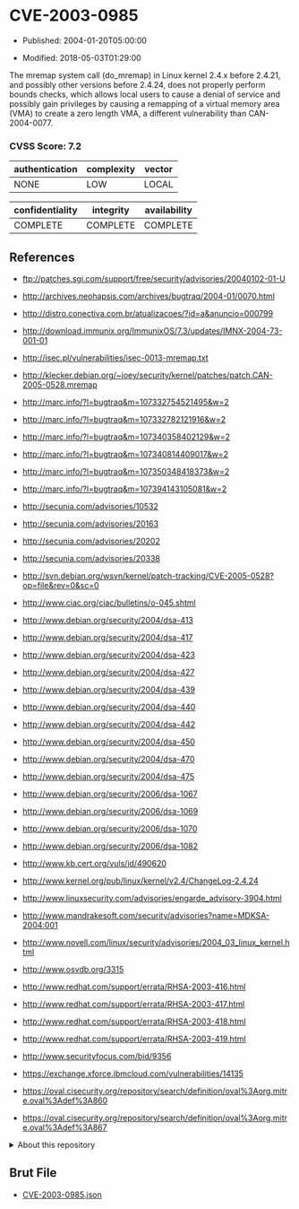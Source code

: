 # CVE-2003-0985

- Published: 2004-01-20T05:00:00

- Modified: 2018-05-03T01:29:00

The mremap system call (do_mremap) in Linux kernel 2.4.x before 2.4.21, and possibly other versions before 2.4.24, does not properly perform bounds checks, which allows local users to cause a denial of service and possibly gain privileges by causing a remapping of a virtual memory area (VMA) to create a zero length VMA, a different vulnerability than CAN-2004-0077.

### CVSS Score: **7.2**

| authentication | complexity | vector |
| --- | --- | --- |
| NONE | LOW | LOCAL |

| confidentiality | integrity | availability |
| --- | --- | --- |
| COMPLETE | COMPLETE | COMPLETE |

## References

* ftp://patches.sgi.com/support/free/security/advisories/20040102-01-U

* http://archives.neohapsis.com/archives/bugtraq/2004-01/0070.html

* http://distro.conectiva.com.br/atualizacoes/?id=a&anuncio=000799

* http://download.immunix.org/ImmunixOS/7.3/updates/IMNX-2004-73-001-01

* http://isec.pl/vulnerabilities/isec-0013-mremap.txt

* http://klecker.debian.org/~joey/security/kernel/patches/patch.CAN-2005-0528.mremap

* http://marc.info/?l=bugtraq&m=107332754521495&w=2

* http://marc.info/?l=bugtraq&m=107332782121916&w=2

* http://marc.info/?l=bugtraq&m=107340358402129&w=2

* http://marc.info/?l=bugtraq&m=107340814409017&w=2

* http://marc.info/?l=bugtraq&m=107350348418373&w=2

* http://marc.info/?l=bugtraq&m=107394143105081&w=2

* http://secunia.com/advisories/10532

* http://secunia.com/advisories/20163

* http://secunia.com/advisories/20202

* http://secunia.com/advisories/20338

* http://svn.debian.org/wsvn/kernel/patch-tracking/CVE-2005-0528?op=file&rev=0&sc=0

* http://www.ciac.org/ciac/bulletins/o-045.shtml

* http://www.debian.org/security/2004/dsa-413

* http://www.debian.org/security/2004/dsa-417

* http://www.debian.org/security/2004/dsa-423

* http://www.debian.org/security/2004/dsa-427

* http://www.debian.org/security/2004/dsa-439

* http://www.debian.org/security/2004/dsa-440

* http://www.debian.org/security/2004/dsa-442

* http://www.debian.org/security/2004/dsa-450

* http://www.debian.org/security/2004/dsa-470

* http://www.debian.org/security/2004/dsa-475

* http://www.debian.org/security/2006/dsa-1067

* http://www.debian.org/security/2006/dsa-1069

* http://www.debian.org/security/2006/dsa-1070

* http://www.debian.org/security/2006/dsa-1082

* http://www.kb.cert.org/vuls/id/490620

* http://www.kernel.org/pub/linux/kernel/v2.4/ChangeLog-2.4.24

* http://www.linuxsecurity.com/advisories/engarde_advisory-3904.html

* http://www.mandrakesoft.com/security/advisories?name=MDKSA-2004:001

* http://www.novell.com/linux/security/advisories/2004_03_linux_kernel.html

* http://www.osvdb.org/3315

* http://www.redhat.com/support/errata/RHSA-2003-416.html

* http://www.redhat.com/support/errata/RHSA-2003-417.html

* http://www.redhat.com/support/errata/RHSA-2003-418.html

* http://www.redhat.com/support/errata/RHSA-2003-419.html

* http://www.securityfocus.com/bid/9356

* https://exchange.xforce.ibmcloud.com/vulnerabilities/14135

* https://oval.cisecurity.org/repository/search/definition/oval%3Aorg.mitre.oval%3Adef%3A860

* https://oval.cisecurity.org/repository/search/definition/oval%3Aorg.mitre.oval%3Adef%3A867

<details>
<summary>About this repository</summary> 

  This repository is part of the project [Live Hack CVE](https://github.com/Live-Hack-CVE). Main website can be found [www.live-hack.org](https://www.live-hack.org) 
  
  Made by [Sn0wAlice](https://github.com/Sn0wAlice) for the people that care about security and need to have a feed of the latest CVEs. Hope you enjoy it, don't forget to star the repo and follow me on [Twitter](https://twitter.com/Sn0wAlice) and [Github](https://github.com/Sn0wAlice). And that is my [personnal website](https://www.alice-snow.me/)

  - [Home Page](https://github.com/Live-Hack-CVE)
  - [Framework](https://github.com/Live-Hack-CVE/cve-framework)
  - [CVE database](https://github.com/Live-Hack-CVE/full_database)
  - [Changelog](https://github.com/Live-Hack-CVE/Changelog)
</details>

## Brut File

* [CVE-2003-0985.json](https://raw.githubusercontent.com/Live-Hack-CVE/full_database/main/cves/2003/CVE-2003-0985.json)

